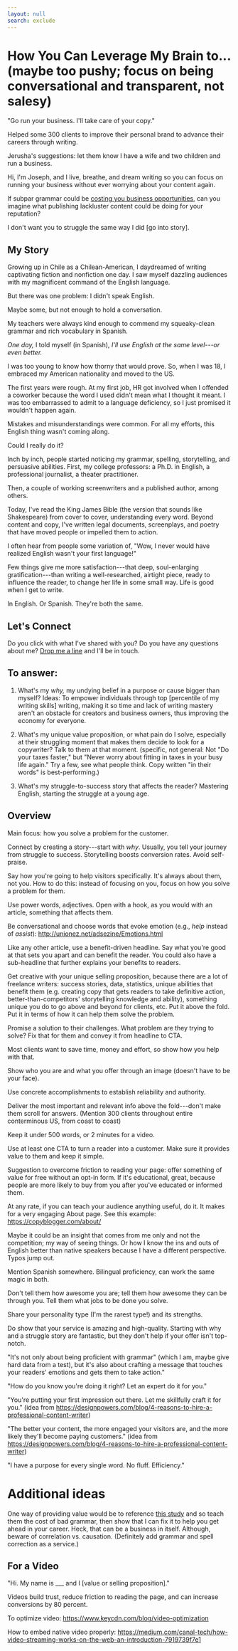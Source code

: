 ```yaml
---
layout: null
search: exclude
---
```



# How You Can Leverage My Brain to... (maybe too pushy; focus on being conversational and transparent, not salesy)

"Go run your business. I'll take care of your copy."

Helped some 300 clients to improve their personal brand to advance their careers through writing.

Jerusha's suggestions: let them know I have a wife and two children and run a business.




Hi, I'm Joseph, and I live, breathe, and dream writing so you can focus on running your business without ever worrying about your content again.

If subpar grammar could be [costing you business opportunities](https://hbr.org/2013/03/good-grammar-should-be-everyon), can you imagine what publishing lackluster content could be doing for your reputation?

I don't want you to struggle the same way I did [go into story].

## My Story

Growing up in Chile as a Chilean-American, I daydreamed of writing captivating fiction and nonfiction one day. I saw myself dazzling audiences with my magnificent command of the English language.

But there was one problem: I didn't speak English.

Maybe some, but not enough to hold a conversation.

My teachers were always kind enough to commend my squeaky-clean grammar and rich vocabulary in Spanish.

*One day,* I told myself (in Spanish), *I'll use English at the same level---or even better.*

I was too young to know how thorny that would prove. So, when I was 18, I embraced my American nationality and moved to the US.

The first years were rough. At my first job, HR got involved when I offended a coworker because the word I used didn't mean what I thought it meant. I was too embarrassed to admit to a language deficiency, so I just promised it wouldn't happen again.

Mistakes and misunderstandings were common. For all my efforts, this English thing wasn't coming along.

Could I really do it?

Inch by inch, people started noticing my grammar, spelling, storytelling, and persuasive abilities. First, my college professors: a Ph.D. in English, a professional journalist, a theater practitioner.

Then, a couple of working screenwriters and a published author, among others.

Today, I've read the King James Bible (the version that sounds like Shakespeare) from cover to cover, understanding every word. Beyond content and copy, I've written legal documents, screenplays, and poetry that have moved people or impelled them to action.

I often hear from people some variation of, "Wow, I never would have realized English wasn't your first language!"

Few things give me more satisfaction---that deep, soul-enlarging gratification---than writing a well-researched, airtight piece, ready to influence the reader, to change her life in some small way. Life is good when I get to write.

In English. Or Spanish. They're both the same.

## Let's Connect

Do you click with what I've shared with you? Do you have any questions about me? [Drop me a line](/contact) and I'll be in touch.







## To answer:

1. What's my *why,* my undying belief in a purpose or cause bigger than myself? Ideas: To empower individuals through top [percentile of my writing skills] writing, making it so time and lack of writing mastery aren't an obstacle for creators and business owners, thus improving the economy for everyone.

2. What's my unique value proposition, or what pain do I solve, especially at their struggling moment that makes them decide to look for a copywriter? Talk to them at that moment. (specific, not general: Not "Do your taxes faster," but "Never worry about fitting in taxes in your busy life again." Try a few, see what people think. Copy written "in their words" is best-performing.)

3. What's my struggle-to-success story that affects the reader? Mastering English, starting the struggle at a young age.



## Overview

Main focus: how you solve a problem for the customer.

Connect by creating a story---start with *why*. Usually, you tell your journey from struggle to success. Storytelling boosts conversion rates. Avoid self-praise.

Say how you're going to help visitors specifically. It's always about them, not you. How to do this: instead of focusing on you, focus on how you solve a problem for them.

Use power words, adjectives. Open with a hook, as you would with an article, something that affects them.

Be conversational and choose words that evoke emotion (e.g., *help* instead of *assist*): http://unionez.net/adsezine/Emotions.html

Like any other article, use a benefit-driven headline. Say what you're good at that sets you apart and can benefit the reader. You could also have a sub-headline that further explains your benefits to readers.

Get creative with your unique selling proposition, because there are a lot of freelance writers: success stories, data, statistics, unique abilities that benefit them (e.g. creating copy that gets readers to take definitive action, better-than-competitors' storytelling knowledge and ability), something unique you do to go above and beyond for clients, etc. Put it above the fold. Put it in terms of how it can help them solve the problem.

Promise a solution to their challenges. What problem are they trying to solve? Fix that for them and convey it from headline to CTA.

Most clients want to save time, money and effort, so show how you help with that.

Show who you are and what you offer through an image (doesn't have to be your face).

Use concrete accomplishments to establish reliability and authority.

Deliver the most important and relevant info above the fold---don't make them scroll for answers. (Mention 300 clients throughout entire conterminous US, from coast to coast)

Keep it under 500 words, or 2 minutes for a video.

Use at least one CTA to turn a reader into a customer. Make sure it provides value to them and keep it simple.

Suggestion to overcome friction to reading your page: offer something of value for free without an opt-in form. If it's educational, great, because people are more likely to buy from you after you've educated or informed them.

At any rate, if you can teach your audience anything useful, do it. It makes for a very engaging About page. See this example: https://copyblogger.com/about/

Maybe it could be an insight that comes from me only and not the competition; my way of seeing things. Or how I know the ins and outs of English better than native speakers because I have a different perspective. Typos jump out.

Mention Spanish somewhere. Bilingual proficiency, can work the same magic in both.

Don't tell them how awesome you are; tell them how awesome they can be through you. Tell them what jobs to be done you solve.

Share your personality type (I'm the rarest type!) and its strengths.

Do show that your service is amazing and high-quality. Starting with why and a struggle story are fantastic, but they don't help if your offer isn't top-notch.

"It's not only about being proficient with grammar" (which I am, maybe give hard data from a test), but it's also about crafting a message that touches your readers' emotions and gets them to take action."

"How do you know you're doing it right? Let an expert do it for you."

"You're putting your first impression out there. Let me skillfully craft it for you." (idea from https://designpowers.com/blog/4-reasons-to-hire-a-professional-content-writer)

"The better your content, the more engaged your visitors are, and the more likely they'll become paying customers." (idea from https://designpowers.com/blog/4-reasons-to-hire-a-professional-content-writer)

"I have a purpose for every single word. No fluff. Efficiency."



# Additional ideas

One way of providing value would be to reference [this study](https://hbr.org/2013/03/good-grammar-should-be-everyon) and so teach them the cost of bad grammar, then show that I can fix it to help you get ahead in your career. Heck, that can be a business in itself. Although, beware of correlation vs. causation. (Definitely add grammar and spell correction as a service.)



## For a Video

"Hi. My name is ___ and I [value or selling proposition]."

Videos build trust, reduce friction to reading the page, and can increase conversions by 80 percent.

To optimize video: https://www.keycdn.com/blog/video-optimization

How to embed native video properly: https://medium.com/canal-tech/how-video-streaming-works-on-the-web-an-introduction-7919739f7e1
